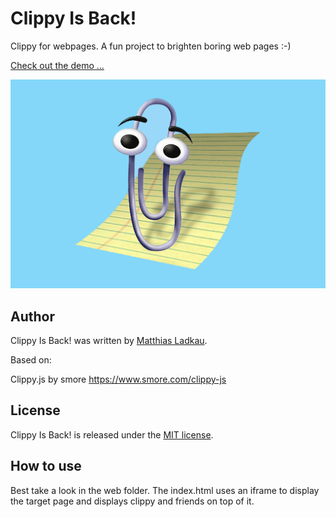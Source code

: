# Clippy Is Back!

Clippy for webpages. A fun project to brighten boring web pages :-)

[Check out the demo ...](https://combinatronics.com/krotik/clippyisback/master/index_plain.html)

![Clippy Is Back!](https://github.com/krotik/clippyisback/blob/master/clippy.jpg?raw=true)

## Author

Clippy Is Back! was written by [Matthias Ladkau](http://www.ladkau.de).

Based on: 

Clippy.js
by smore
https://www.smore.com/clippy-js

## License

Clippy Is Back! is released under the [MIT license](http://mit-license.org).

## How to use

Best take a look in the web folder. The index.html uses an iframe to display the target page and displays clippy and friends on top of it.
